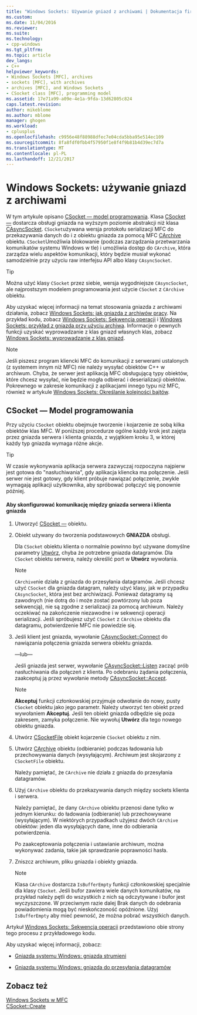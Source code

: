 ```yaml
---
title: "Windows Sockets: Używanie gniazd z archiwami | Dokumentacja firmy Microsoft"
ms.custom: 
ms.date: 11/04/2016
ms.reviewer: 
ms.suite: 
ms.technology:
- cpp-windows
ms.tgt_pltfrm: 
ms.topic: article
dev_langs:
- C++
helpviewer_keywords:
- Windows Sockets [MFC], archives
- sockets [MFC], with archives
- archives [MFC], and Windows Sockets
- CSocket class [MFC], programming model
ms.assetid: 17e71a99-a09e-4e1a-9fda-13d62805c824
caps.latest.revision: 
author: mikeblome
ms.author: mblome
manager: ghogen
ms.workload:
- cplusplus
ms.openlocfilehash: c9956e48f88988dfec7e04cda5bba95e514ec109
ms.sourcegitcommit: 8fa8fdf0fbb4f57950f1e8f4f9b81b4d39ec7d7a
ms.translationtype: MT
ms.contentlocale: pl-PL
ms.lasthandoff: 12/21/2017
---
```

# <a name="windows-sockets-using-sockets-with-archives"></a>Windows Sockets: używanie gniazd z archiwami
W tym artykule opisano [CSocket — model programowania](#_core_the_csocket_programming_model). Klasa [CSocket —](../mfc/reference/csocket-class.md) dostarcza obsługi gniazda na wyższym poziomie abstrakcji niż klasa [CAsyncSocket](../mfc/reference/casyncsocket-class.md). `CSocket`używana wersja protokołu serializacji MFC do przekazywania danych do i z obiektu gniazda za pomocą MFC [CArchive](../mfc/reference/carchive-class.md) obiektu. `CSocket`Umożliwia blokowanie (podczas zarządzania przetwarzania komunikatów systemu Windows w tle) i umożliwia dostęp do `CArchive`, która zarządza wielu aspektów komunikacji, który będzie musiał wykonać samodzielnie przy użyciu raw interfejsu API albo klasy `CAsyncSocket`.  
  
> [!TIP]
>  Można użyć klasy `CSocket` przez siebie, wersja wygodniejsze `CAsyncSocket`, ale najprostszym modelem programowania jest użycie `CSocket` z `CArchive` obiektu.  
  
 Aby uzyskać więcej informacji na temat stosowania gniazda z archiwami działania, zobacz [Windows Sockets: jak gniazda z archiwów pracy](../mfc/windows-sockets-how-sockets-with-archives-work.md). Na przykład kodu, zobacz [Windows Sockets: Sekwencja operacji](../mfc/windows-sockets-sequence-of-operations.md) i [Windows Sockets: przykład z gniazda przy użyciu archiwa](../mfc/windows-sockets-example-of-sockets-using-archives.md). Informacje o pewnych funkcji uzyskać wyprowadzanie z klas gniazd własnych klas, zobacz [Windows Sockets: wyprowadzanie z klas gniazd](../mfc/windows-sockets-deriving-from-socket-classes.md).  
  
> [!NOTE]
>  Jeśli piszesz program kliencki MFC do komunikacji z serwerami ustalonych (z systemem innym niż MFC) nie należy wysyłać obiektów C++ w archiwum. Chyba, że serwer jest aplikacją MFC obsługującą typy obiektów, które chcesz wysyłać, nie będzie mogła odbierać i deserializacji obiektów. Pokrewnego w zakresie komunikacji z aplikacjami innego typu niż MFC, również w artykule [Windows Sockets: Określanie kolejności bajtów](../mfc/windows-sockets-byte-ordering.md).  
  
##  <a name="_core_the_csocket_programming_model"></a>CSocket — Model programowania  
 Przy użyciu `CSocket` obiektu obejmuje tworzenie i kojarzenie ze sobą kilka obiektów klas MFC. W poniższej procedurze ogólne każdy krok jest zajęta przez gniazda serwera i klienta gniazda, z wyjątkiem kroku 3, w której każdy typ gniazda wymaga różne akcje.  
  
> [!TIP]
>  W czasie wykonywania aplikacja serwera zazwyczaj rozpoczyna najpierw jest gotowa do "nasłuchiwania", gdy aplikacja kliencka ma połączenie. Jeśli serwer nie jest gotowy, gdy klient próbuje nawiązać połączenie, zwykle wymagają aplikacji użytkownika, aby spróbować połączyć się ponownie później.  
  
#### <a name="to-set-up-communication-between-a-server-socket-and-a-client-socket"></a>Aby skonfigurować komunikację między gniazda serwera i klienta gniazda  
  
1.  Utworzyć [CSocket —](../mfc/reference/csocket-class.md) obiektu.  
  
2.  Obiekt używany do tworzenia podstawowych **GNIAZDA** obsługi.  
  
     Dla `CSocket` obiektu klienta o normalnie powinno być używane domyślne parametry [Utwórz](../mfc/reference/casyncsocket-class.md#create), chyba że potrzebne gniazda datagramów. Dla `CSocket` obiektu serwera, należy określić port w **Utwórz** wywołania.  
  
    > [!NOTE]
    >  `CArchive`nie działa z gniazda do przesyłania datagramów. Jeśli chcesz użyć `CSocket` dla gniazda datagram, należy użyć klasy, jak w przypadku `CAsyncSocket`, która jest bez archiwizacji. Ponieważ datagramy są zawodnych (nie dotrą do i może zostać powtórzony lub poza sekwencją), nie są zgodne z serializacji za pomocą archiwum. Należy oczekiwać na zakończenie niezawodne i w sekwencji operacji serializacji. Jeśli spróbujesz użyć `CSocket` z `CArchive` obiektu dla datagramu, potwierdzenie MFC nie powiedzie się.  
  
3.  Jeśli klient jest gniazda, wywołanie [CAsyncSocket::Connect](../mfc/reference/casyncsocket-class.md#connect) do nawiązania połączenia gniazda serwera obiektu gniazda.  
  
     —lub—  
  
     Jeśli gniazda jest serwer, wywołanie [CAsyncSocket::Listen](../mfc/reference/casyncsocket-class.md#listen) zacząć prób nasłuchiwania dla połączeń z klienta. Po odebraniu żądania połączenia, zaakceptuj ją przez wywołanie metody [CAsyncSocket::Accept](../mfc/reference/casyncsocket-class.md#accept).  
  
    > [!NOTE]
    >  **Akceptuj** funkcji członkowskiej przyjmuje odwołanie do nowy, pusty `CSocket` obiektu jako jego parametr. Należy utworzyć ten obiekt przed wywołaniem **Akceptuj**. Jeśli ten obiekt gniazda odbędzie się poza zakresem, zamyka połączenie. Nie wywołuj **Utwórz** dla tego nowego obiektu gniazda.  
  
4.  Utwórz [CSocketFile](../mfc/reference/csocketfile-class.md) obiekt kojarzenie `CSocket` obiektu z nim.  
  
5.  Utwórz [CArchive](../mfc/reference/carchive-class.md) obiektu (odbieranie) podczas ładowania lub przechowywania danych (wysyłającym). Archiwum jest skojarzony z `CSocketFile` obiektu.  
  
     Należy pamiętać, że `CArchive` nie działa z gniazda do przesyłania datagramów.  
  
6.  Użyj `CArchive` obiektu do przekazywania danych między sockets klienta i serwera.  
  
     Należy pamiętać, że dany `CArchive` obiektu przenosi dane tylko w jednym kierunku: do ładowania (odbieranie) lub przechowywane (wysyłającym). W niektórych przypadkach użyjesz dwóch `CArchive` obiektów: jeden dla wysyłających dane, inne do odbierania potwierdzenia.  
  
     Po zaakceptowania połączenia i ustawianie archiwum, można wykonywać zadania, takie jak sprawdzanie poprawności hasła.  
  
7.  Zniszcz archiwum, pliku gniazda i obiekty gniazda.  
  
    > [!NOTE]
    >  Klasa `CArchive` dostarcza `IsBufferEmpty` funkcji członkowskiej specjalnie dla klasy `CSocket`. Jeśli bufor zawiera wiele danych komunikatów, na przykład należy pętli do wszystkich z nich są odczytywane i bufor jest wyczyszczone. W przeciwnym razie dalej Brak danych do odebrania powiadomienia mogą być nieskończoność opóźnione. Użyj `IsBufferEmpty` aby mieć pewność, że można pobrać wszystkich danych.  
  
 Artykuł [Windows Sockets: Sekwencja operacji](../mfc/windows-sockets-sequence-of-operations.md) przedstawiono obie strony tego procesu z przykładowego kodu.  
  
 Aby uzyskać więcej informacji, zobacz:  
  
-   [Gniazda systemu Windows: gniazda strumieni](../mfc/windows-sockets-stream-sockets.md)  
  
-   [Gniazda systemu Windows: gniazda do przesyłania datagramów](../mfc/windows-sockets-datagram-sockets.md)  
  
## <a name="see-also"></a>Zobacz też  
 [Windows Sockets w MFC](../mfc/windows-sockets-in-mfc.md)   
 [CSocket::Create](../mfc/reference/csocket-class.md#create)

